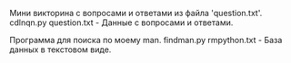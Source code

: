 Мини викторина с вопросами и ответами из файла 'question.txt'.
	cdlnqn.py
	question.txt - Данные с вопросами и ответами.

Программа для поиска по моему man.
findman.py
rmpython.txt - База данных в текстовом виде.